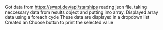 Got data from https://swapi.dev/api/starships reading json file, taking neccessary data from results object and putting into array.
Displayed array data using a foreach cycle
These data are displayed in a dropdown list
Created an Choose button to print the selected value
